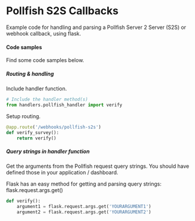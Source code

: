 # Pollfish S2S Callbacks
Example code for handling and parsing a Pollfish Server 2 Server (S2S) or webhook callback, using flask. 

#### Code samples
Find some code samples below. 

##### Routing & handling
Include handler function.
 
```python
# Include the handler method(s)
from handlers.pollfish_handler import verify
```

Setup routing. 
```python
@app.route('/webhooks/pollfish-s2s')
def verify_survey():
    return verify()
```

##### Query strings in handler function
Get the arguments from the Pollfish request query strings. You should have defined those in your application / dashboard. 

Flask has an easy method for getting and parsing query strings: flask.request.args.get()
```python
def verify():
    argument1 = flask.request.args.get('YOURARGUMENT1')
    argument2 = flask.request.args.get('YOURARGUMENT2')
```
